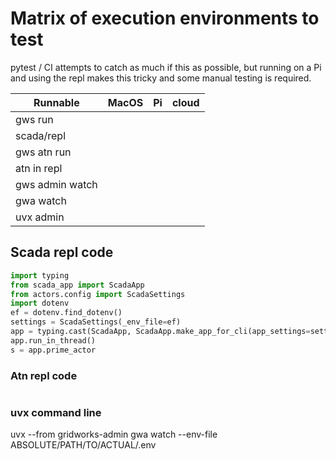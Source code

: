 # Matrix of execution environments to test

pytest / CI attempts to catch as much if this as possible, but running on a Pi
and using the repl makes this tricky and some manual testing is required. 

| Runnable        | MacOS | Pi | cloud | 
|-----------------|-------|----|-------|
| gws run         |       |    |       |
| scada/repl      |       |    |       |
| gws atn run     |       |    |       |
| atn in repl     |       |    |       |
| gws admin watch |       |    |       |
| gwa watch       |       |    |       |
| uvx admin       |       |    |       |


## Scada repl code
```python
import typing
from scada_app import ScadaApp
from actors.config import ScadaSettings
import dotenv
ef = dotenv.find_dotenv()
settings = ScadaSettings(_env_file=ef)
app = typing.cast(ScadaApp, ScadaApp.make_app_for_cli(app_settings=settings, env_file=ef))
app.run_in_thread()
s = app.prime_actor
```


### Atn repl code
```python

```

### uvx command line

uvx --from gridworks-admin gwa watch --env-file ABSOLUTE/PATH/TO/ACTUAL/.env